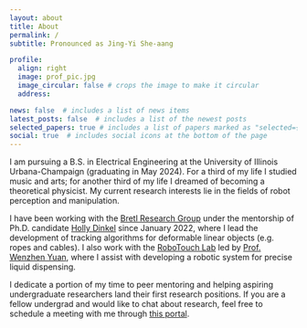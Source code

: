 ```yaml
---
layout: about
title: About
permalink: /
subtitle: Pronounced as Jing-Yi She-aang

profile:
  align: right
  image: prof_pic.jpg
  image_circular: false # crops the image to make it circular
  address:

news: false  # includes a list of news items
latest_posts: false  # includes a list of the newest posts
selected_papers: true # includes a list of papers marked as "selected={true}"
social: true  # includes social icons at the bottom of the page
---
```


<!-- bundle exec jekyll serve --lsi -->

I am pursuing a B.S. in Electrical Engineering at the University of Illinois Urbana-Champaign (graduating in May 2024). For a third of my life I studied music and arts; for another third of my life I dreamed of becoming a theoretical physicist. My current research interests lie in the fields of robot perception and manipulation.

I have been working with the [Bretl Research Group](http://bretl.csl.illinois.edu/) under the mentorship of Ph.D. candidate [Holly Dinkel](https://hollydinkel.github.io/) since January 2022, where I lead the development of tracking algorithms for deformable linear objects (e.g. ropes and cables). I also work with the [RoboTouch Lab](https://publish.illinois.edu/robotouch/) led by [Prof. Wenzhen Yuan](http://robotouch.ri.cmu.edu/yuanwz/), where I assist with developing a robotic system for precise liquid dispensing.
<!-- See below for my [publications](https://jingyi-xiang.github.io/publications/) and [Research](https://jingyi-xiang.github.io/research/) for my research experiences. -->

I dedicate a portion of my time to peer mentoring and helping aspiring undergraduate researchers land their first research positions. If you are a fellow undergrad and would like to chat about research, feel free to schedule a meeting with me through [this portal](https://outlook.office365.com/owa/calendar/AmbassadorMeetings@uillinoisedu.onmicrosoft.com/bookings/).

&nbsp;
